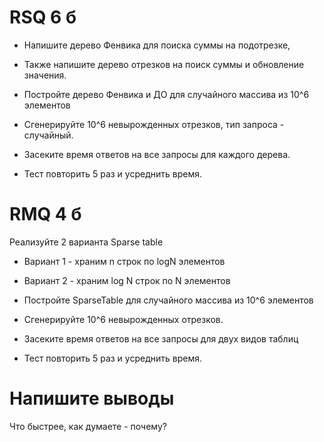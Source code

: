 # RSQ 6 б
* Напишите дерево Фенвика для поиска суммы на подотрезке,
* Также напишите дерево отрезков на поиск суммы и обновление значения.
* Постройте дерево Фенвика и ДО для случайного массива из 10^6 элементов
* Cгенерируйте 10^6 невырожденных отрезков, тип запроса - случайный.

* Засеките время ответов на все запросы для каждого дерева. 
* Тест повторить 5 раз и усреднить время.


# RMQ 4 б
Реализуйте 2 варианта Sparse table

* Вариант 1 - храним n строк по logN элементов
* Вариант 2 - храним log N строк по N элементов

* Постройте SparseTable для случайного массива из 10^6 элементов
* Cгенерируйте 10^6 невырожденных отрезков.

* Засеките время ответов на все запросы для двух видов таблиц 
* Тест повторить 5 раз и усреднить время.

# Напишите выводы
Что быстрее, как думаете - почему?
